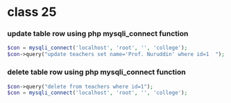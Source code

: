 # class 25

### update table row using php mysqli_connect function

~~~php
$con = mysqli_connect('localhost', 'root', '', 'college');
$con->query("update teachers set name='Prof. Nuruddin' where id=1  ");
~~~


### delete table row using php mysqli_connect function

~~~php
$con->query("delete from teachers where id=1");
$con = mysqli_connect('localhost', 'root', '', 'college');
~~~